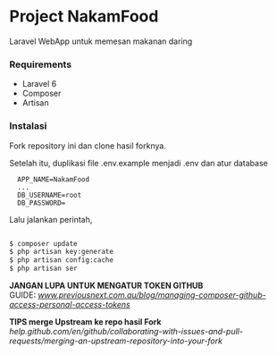 # Project NakamFood

Laravel WebApp untuk memesan makanan daring

### Requirements

- Laravel 6
- Composer
- Artisan

### Instalasi

Fork repository ini dan clone hasil forknya.

Setelah itu, duplikasi file .env.example menjadi .env dan atur database
```
  APP_NAME=NakamFood
  ...
  DB_USERNAME=root
  DB_PASSWORD=
```

Lalu jalankan perintah,

```sh

$ composer update
$ php artisan key:generate
$ php artisan config:cache
$ php artisan ser

```

**JANGAN LUPA UNTUK MENGATUR TOKEN GITHUB** <br>
GUIDE: *www.previousnext.com.au/blog/managing-composer-github-access-personal-access-tokens*

**TIPS merge Upstream ke repo hasil Fork**
*help.github.com/en/github/collaborating-with-issues-and-pull-requests/merging-an-upstream-repository-into-your-fork*
